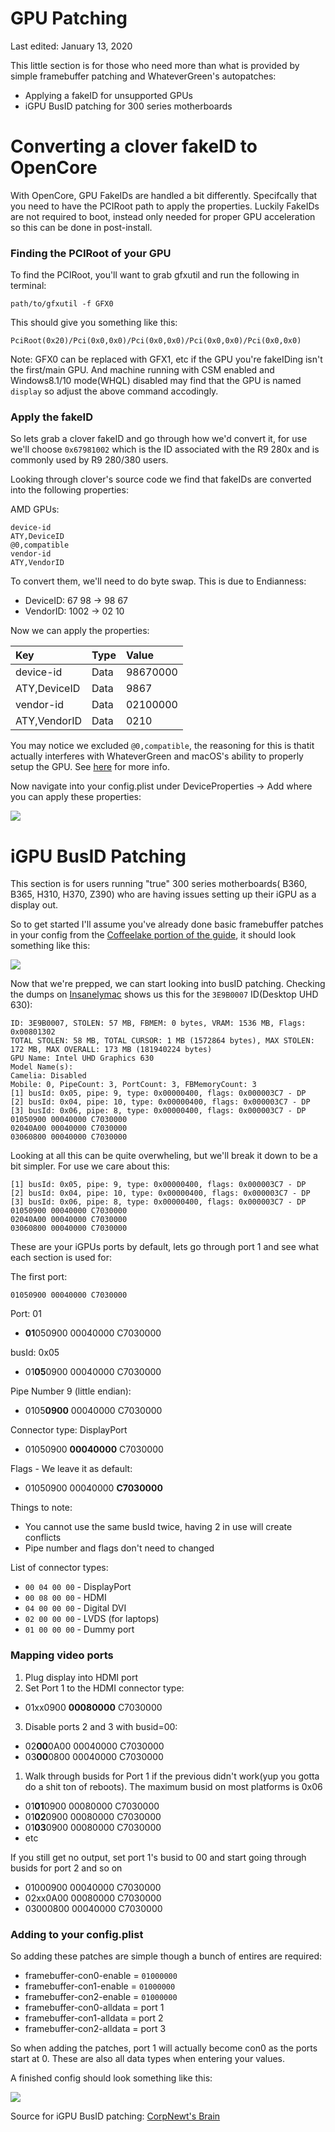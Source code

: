 # GPU Patching

Last edited: January 13, 2020

This little section is for those who need more than what is provided by simple framebuffer patching and WhateverGreen's autopatches:

* Applying a fakeID for unsupported GPUs
* iGPU BusID patching for 300 series motherboards

# Converting a clover fakeID to OpenCore

With OpenCore, GPU FakeIDs are handled a bit differently. Specifcally that you need to have the PCIRoot path to apply the properties. Luckily FakeIDs are not required to boot, instead only needed for proper GPU acceleration so this can be done in post-install.

### Finding the PCIRoot of your GPU

To find the PCIRoot, you'll want to grab gfxutil and run the following in terminal:

```text
path/to/gfxutil -f GFX0
```

This should give you something like this:

```text
PciRoot(0x20)/Pci(0x0,0x0)/Pci(0x0,0x0)/Pci(0x0,0x0)/Pci(0x0,0x0)
```

Note: GFX0 can be replaced with GFX1, etc if the GPU you're fakeIDing isn't the first/main GPU. And machine running with CSM enabled and Windows8.1/10 mode\(WHQL\) disabled may find that the GPU is named `display` so adjust the above command accodingly.

### Apply the fakeID

So lets grab a clover fakeID and go through how we'd convert it, for use we'll choose `0x67981002` which is the ID associated with the R9 280x and is commonly used by R9 280/380 users.

Looking through clover's source code we find that fakeIDs are converted into the following properties:

AMD GPUs:

```text
device-id
ATY,DeviceID
@0,compatible
vendor-id
ATY,VendorID
```

To convert them, we'll need to do byte swap. This is due to Endianness:

* DeviceID: 67 98 -&gt; 98 67
* VendorID: 1002 -&gt; 02 10

Now we can apply the properties:

| Key | Type | Value |
| :--- | :--- | :--- |
| device-id | Data | 98670000 |
| ATY,DeviceID | Data | 9867 |
| vendor-id | Data | 02100000 |
| ATY,VendorID | Data | 0210 |

You may notice we excluded `@0,compatible`, the reasoning for this is thatit actually interferes with WhateverGreen and macOS's ability to properly setup the GPU. See [here](https://github.com/acidanthera/WhateverGreen/blob/master/Manual/FAQ.Radeon.en.md) for more info.

Now navigate into your config.plist under DeviceProperties -&gt; Add where you can apply these properties:

![](https://i.imgur.com/e7UYS75.png)

# iGPU BusID Patching

This section is for users running "true" 300 series motherboards\( B360, B365, H310, H370, Z390\) who are having issues setting up their iGPU as a display out.

So to get started I'll assume you've already done basic framebuffer patches in your config from the [Coffeelake portion of the guide](../config.plist/coffee-lake.md), it should look something like this:

![](https://i.imgur.com/lm7LgML.png)

Now that we're prepped, we can start looking into busID patching. Checking the dumps on [Insanelymac](https://www.insanelymac.com/forum/topic/334899-intel-framebuffer-patching-using-whatevergreen/) shows us this for the `3E9B0007` ID\(Desktop UHD 630\):

```text
ID: 3E9B0007, STOLEN: 57 MB, FBMEM: 0 bytes, VRAM: 1536 MB, Flags: 0x00801302
TOTAL STOLEN: 58 MB, TOTAL CURSOR: 1 MB (1572864 bytes), MAX STOLEN: 172 MB, MAX OVERALL: 173 MB (181940224 bytes)
GPU Name: Intel UHD Graphics 630
Model Name(s):
Camelia: Disabled
Mobile: 0, PipeCount: 3, PortCount: 3, FBMemoryCount: 3
[1] busId: 0x05, pipe: 9, type: 0x00000400, flags: 0x000003C7 - DP
[2] busId: 0x04, pipe: 10, type: 0x00000400, flags: 0x000003C7 - DP
[3] busId: 0x06, pipe: 8, type: 0x00000400, flags: 0x000003C7 - DP
01050900 00040000 C7030000
02040A00 00040000 C7030000
03060800 00040000 C7030000
```

Looking at all this can be quite overwheling, but we'll break it down to be a bit simpler. For use we care about this:

```text
[1] busId: 0x05, pipe: 9, type: 0x00000400, flags: 0x000003C7 - DP
[2] busId: 0x04, pipe: 10, type: 0x00000400, flags: 0x000003C7 - DP
[3] busId: 0x06, pipe: 8, type: 0x00000400, flags: 0x000003C7 - DP
01050900 00040000 C7030000
02040A00 00040000 C7030000
03060800 00040000 C7030000
```

These are your iGPUs ports by default, lets go through port 1 and see what each section is used for:

The first port:

```text
01050900 00040000 C7030000
```

Port: 01

* **01**050900 00040000 C7030000

busId: 0x05

* 01**05**0900 00040000 C7030000

Pipe Number 9 \(little endian\):

* 0105**0900** 00040000 C7030000

Connector type: DisplayPort

* 01050900 **00040000** C7030000

Flags - We leave it as default:

* 01050900 00040000 **C7030000**

Things to note:

* You cannot use the same busId twice, having 2 in use will create conflicts
* Pipe number and flags don't need to changed

List of connector types:

* `00 04 00 00` - DisplayPort
* `00 08 00 00` - HDMI
* `04 00 00 00` - Digital DVI
* `02 00 00 00` - LVDS \(for laptops\)
* `01 00 00 00` - Dummy port

### Mapping video ports

1. Plug display into HDMI port
2. Set Port 1 to the HDMI connector type:
* 01xx0900 **00080000** C7030000
3. Disable ports 2 and 3 with busid=00:

* 02**00**0A00 00040000 C7030000
* 03**00**0800 00040000 C7030000

1. Walk through busids for Port 1 if the previous didn't work\(yup you gotta do a shit ton of reboots\). The maximum busid on most platforms is 0x06
* 01**01**0900 00080000 C7030000
* 01**02**0900 00080000 C7030000
* 01**03**0900 00080000 C7030000
* etc

If you still get no output, set port 1's busid to 00 and start going through busids for port 2 and so on

* 01000900 00040000 C7030000
* 02xx0A00 00080000 C7030000
* 03000800 00040000 C7030000

### Adding to your config.plist

So adding these patches are simple though a bunch of entires are required:

* framebuffer-con0-enable = `01000000`
* framebuffer-con1-enable = `01000000`
* framebuffer-con2-enable = `01000000`
* framebuffer-con0-alldata = port 1
* framebuffer-con1-alldata = port 2
* framebuffer-con2-alldata = port 3

So when adding the patches, port 1 will actually become con0 as the ports start at 0. These are also all data types when entering your values.

A finished config should look something like this:

![](https://i.imgur.com/69DyuEM.png)

Source for iGPU BusID patching: [CorpNewt's Brain](https://github.com/corpnewt)

